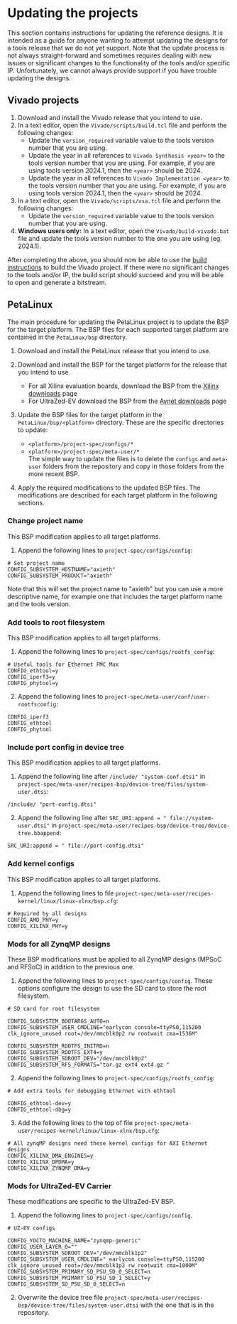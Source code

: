 # Updating the projects

This section contains instructions for updating the reference designs. It is intended as a guide
for anyone wanting to attempt updating the designs for a tools release that we do not yet support.
Note that the update process is not always straight-forward and sometimes requires dealing with
new issues or significant changes to the functionality of the tools and/or specific IP. Unfortunately, 
we cannot always provide support if you have trouble updating the designs.

## Vivado projects

1. Download and install the Vivado release that you intend to use.
2. In a text editor, open the `Vivado/scripts/build.tcl` file and perform the following changes:
   * Update the `version_required` variable value to the tools version number 
     that you are using.
   * Update the year in all references to `Vivado Synthesis <year>` to the 
     tools version number that you are using. For example, if you are using tools
     version 2024.1, then the `<year>` should be 2024.
   * Update the year in all references to `Vivado Implementation <year>` to the 
     tools version number that you are using. For example, if you are using tools
     version 2024.1, then the `<year>` should be 2024.
3. In a text editor, open the `Vivado/scripts/xsa.tcl` file and perform the following changes:
   * Update the `version_required` variable value to the tools version number 
     that you are using.
4. **Windows users only:** In a text editor, open the `Vivado/build-vivado.bat` file and update 
   the tools version number to the one you are using (eg. 2024.1).

After completing the above, you should now be able to use the [build instructions](build_instructions) to
build the Vivado project. If there were no significant changes to the tools and/or IP, the build script 
should succeed and you will be able to open and generate a bitstream.

## PetaLinux

The main procedure for updating the PetaLinux project is to update the BSP for the target platform.
The BSP files for each supported target platform are contained in the `PetaLinux/bsp` directory.

1. Download and install the PetaLinux release that you intend to use.
2. Download and install the BSP for the target platform for the release that you intend to use.

   * For all Xilinx evaluation boards, download the BSP from the [Xilinx downloads] page
   * For UltraZed-EV download the BSP from the [Avnet downloads] page

3. Update the BSP files for the target platform in the `PetaLinux/bsp/<platform>` directory. 
   These are the specific directories to update:
   * `<platform>/project-spec/configs/*`
   * `<platform>/project-spec/meta-user/*`   
   The simple way to update the files is to delete the `configs` and `meta-user` folders from the repository
   and copy in those folders from the more recent BSP.
4. Apply the required modifications to the updated BSP files. The modifications are described for each
   target platform in the following sections.
   
### Change project name

This BSP modification applies to all target platforms.

1. Append the following lines to `project-spec/configs/config`:

```
# Set project name
CONFIG_SUBSYSTEM_HOSTNAME="axieth"
CONFIG_SUBSYSTEM_PRODUCT="axieth"
```
   
Note that this will set the project name to "axieth" but you can use a more descriptive name, for example
one that includes the target platform name and the tools version.

### Add tools to root filesystem

This BSP modification applies to all target platforms.

1. Append the following lines to `project-spec/configs/rootfs_config`:

```
# Useful tools for Ethernet FMC Max
CONFIG_ethtool=y
CONFIG_iperf3=y
CONFIG_phytool=y
```

2. Append the following lines to `project-spec/meta-user/conf/user-rootfsconfig`:

```
CONFIG_iperf3
CONFIG_ethtool
CONFIG_phytool
```

### Include port config in device tree

This BSP modification applies to all target platforms.

1. Append the following line after `/include/ "system-conf.dtsi"` in 
   `project-spec/meta-user/recipes-bsp/device-tree/files/system-user.dtsi`:

```
/include/ "port-config.dtsi"
```

2. Append the following line after `SRC_URI:append = " file://system-user.dtsi"` in 
   `project-spec/meta-user/recipes-bsp/device-tree/device-tree.bbappend`:

```
SRC_URI:append = " file://port-config.dtsi"
```

### Add kernel configs

This BSP modification applies to all target platforms.

1. Append the following lines to file `project-spec/meta-user/recipes-kernel/linux/linux-xlnx/bsp.cfg`:

```
# Required by all designs
CONFIG_AMD_PHY=y
CONFIG_XILINX_PHY=y
```

### Mods for all ZynqMP designs

These BSP modifications must be applied to all ZynqMP designs (MPSoC and RFSoC) in addition to 
the previous one.

1. Append the following lines to `project-spec/configs/config`. These options configure the design
   to use the SD card to store the root filesystem.

```
# SD card for root filesystem

CONFIG_SUBSYSTEM_BOOTARGS_AUTO=n
CONFIG_SUBSYSTEM_USER_CMDLINE="earlycon console=ttyPS0,115200 clk_ignore_unused root=/dev/mmcblk0p2 rw rootwait cma=1536M"

CONFIG_SUBSYSTEM_ROOTFS_INITRD=n
CONFIG_SUBSYSTEM_ROOTFS_EXT4=y
CONFIG_SUBSYSTEM_SDROOT_DEV="/dev/mmcblk0p2"
CONFIG_SUBSYSTEM_RFS_FORMATS="tar.gz ext4 ext4.gz "
```

2. Append the following lines to `project-spec/configs/rootfs_config`:

```
# Add extra tools for debugging Ethernet with ethtool

CONFIG_ethtool-dev=y
CONFIG_ethtool-dbg=y
```

3. Add the following lines to the top of file `project-spec/meta-user/recipes-kernel/linux/linux-xlnx/bsp.cfg`:

```
# All zynqMP designs need these kernel configs for AXI Ethernet designs
CONFIG_XILINX_DMA_ENGINES=y
CONFIG_XILINX_DPDMA=y
CONFIG_XILINX_ZYNQMP_DMA=y
```

### Mods for UltraZed-EV Carrier

These modifications are specific to the UltraZed-EV BSP.

1. Append the following lines to `project-spec/configs/config`.

```
# UZ-EV configs

CONFIG_YOCTO_MACHINE_NAME="zynqmp-generic"
CONFIG_USER_LAYER_0=""
CONFIG_SUBSYSTEM_SDROOT_DEV="/dev/mmcblk1p2"
CONFIG_SUBSYSTEM_USER_CMDLINE=" earlycon console=ttyPS0,115200 clk_ignore_unused root=/dev/mmcblk1p2 rw rootwait cma=1000M"
CONFIG_SUBSYSTEM_PRIMARY_SD_PSU_SD_0_SELECT=n
CONFIG_SUBSYSTEM_PRIMARY_SD_PSU_SD_1_SELECT=y
CONFIG_SUBSYSTEM_SD_PSU_SD_0_SELECT=n
```

2. Overwrite the device tree file 
   `project-spec/meta-user/recipes-bsp/device-tree/files/system-user.dtsi` with the one that is in the
   repository.


[Xilinx downloads]: https://www.xilinx.com/support/download.html
[Avnet downloads]: https://avnet.me/zedsupport

